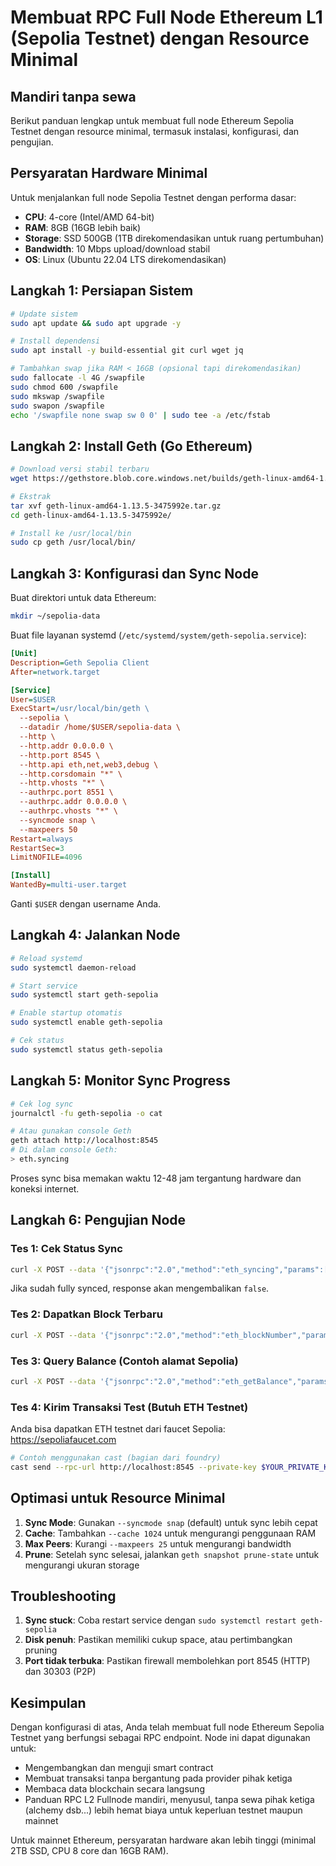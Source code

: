 # Membuat RPC Full Node Ethereum L1 (Sepolia Testnet) dengan Resource Minimal
## Mandiri tanpa sewa

Berikut panduan lengkap untuk membuat full node Ethereum Sepolia Testnet dengan resource minimal, termasuk instalasi, konfigurasi, dan pengujian.

## Persyaratan Hardware Minimal

Untuk menjalankan full node Sepolia Testnet dengan performa dasar:
- **CPU**: 4-core (Intel/AMD 64-bit)
- **RAM**: 8GB (16GB lebih baik)
- **Storage**: SSD 500GB (1TB direkomendasikan untuk ruang pertumbuhan)
- **Bandwidth**: 10 Mbps upload/download stabil
- **OS**: Linux (Ubuntu 22.04 LTS direkomendasikan)

## Langkah 1: Persiapan Sistem

```bash
# Update sistem
sudo apt update && sudo apt upgrade -y

# Install dependensi
sudo apt install -y build-essential git curl wget jq

# Tambahkan swap jika RAM < 16GB (opsional tapi direkomendasikan)
sudo fallocate -l 4G /swapfile
sudo chmod 600 /swapfile
sudo mkswap /swapfile
sudo swapon /swapfile
echo '/swapfile none swap sw 0 0' | sudo tee -a /etc/fstab
```

## Langkah 2: Install Geth (Go Ethereum)

```bash
# Download versi stabil terbaru
wget https://gethstore.blob.core.windows.net/builds/geth-linux-amd64-1.13.5-3475992e.tar.gz

# Ekstrak
tar xvf geth-linux-amd64-1.13.5-3475992e.tar.gz
cd geth-linux-amd64-1.13.5-3475992e/

# Install ke /usr/local/bin
sudo cp geth /usr/local/bin/
```

## Langkah 3: Konfigurasi dan Sync Node

Buat direktori untuk data Ethereum:

```bash
mkdir ~/sepolia-data
```

Buat file layanan systemd (`/etc/systemd/system/geth-sepolia.service`):

```ini
[Unit]
Description=Geth Sepolia Client
After=network.target

[Service]
User=$USER
ExecStart=/usr/local/bin/geth \
  --sepolia \
  --datadir /home/$USER/sepolia-data \
  --http \
  --http.addr 0.0.0.0 \
  --http.port 8545 \
  --http.api eth,net,web3,debug \
  --http.corsdomain "*" \
  --http.vhosts "*" \
  --authrpc.port 8551 \
  --authrpc.addr 0.0.0.0 \
  --authrpc.vhosts "*" \
  --syncmode snap \
  --maxpeers 50
Restart=always
RestartSec=3
LimitNOFILE=4096

[Install]
WantedBy=multi-user.target
```

Ganti `$USER` dengan username Anda.

## Langkah 4: Jalankan Node

```bash
# Reload systemd
sudo systemctl daemon-reload

# Start service
sudo systemctl start geth-sepolia

# Enable startup otomatis
sudo systemctl enable geth-sepolia

# Cek status
sudo systemctl status geth-sepolia
```

## Langkah 5: Monitor Sync Progress

```bash
# Cek log sync
journalctl -fu geth-sepolia -o cat

# Atau gunakan console Geth
geth attach http://localhost:8545
# Di dalam console Geth:
> eth.syncing
```

Proses sync bisa memakan waktu 12-48 jam tergantung hardware dan koneksi internet.

## Langkah 6: Pengujian Node

### Tes 1: Cek Status Sync

```bash
curl -X POST --data '{"jsonrpc":"2.0","method":"eth_syncing","params":[],"id":1}' http://localhost:8545
```

Jika sudah fully synced, response akan mengembalikan `false`.

### Tes 2: Dapatkan Block Terbaru

```bash
curl -X POST --data '{"jsonrpc":"2.0","method":"eth_blockNumber","params":[],"id":1}' http://localhost:8545
```

### Tes 3: Query Balance (Contoh alamat Sepolia)

```bash
curl -X POST --data '{"jsonrpc":"2.0","method":"eth_getBalance","params":["0x6B2b4D2d1FdD2145aD5D5aC0aB5A8b5a5E5a5E5a","latest"],"id":1}' http://localhost:8545
```

### Tes 4: Kirim Transaksi Test (Butuh ETH Testnet)

Anda bisa dapatkan ETH testnet dari faucet Sepolia: https://sepoliafaucet.com

```bash
# Contoh menggunakan cast (bagian dari foundry)
cast send --rpc-url http://localhost:8545 --private-key $YOUR_PRIVATE_KEY 0x6B2b4D2d1FdD2145aD5D5aC0aB5A8b5a5E5a5E5a "0x"
```

## Optimasi untuk Resource Minimal

1. **Sync Mode**: Gunakan `--syncmode snap` (default) untuk sync lebih cepat
2. **Cache**: Tambahkan `--cache 1024` untuk mengurangi penggunaan RAM
3. **Max Peers**: Kurangi `--maxpeers 25` untuk mengurangi bandwidth
4. **Prune**: Setelah sync selesai, jalankan `geth snapshot prune-state` untuk mengurangi ukuran storage

## Troubleshooting

1. **Sync stuck**: Coba restart service dengan `sudo systemctl restart geth-sepolia`
2. **Disk penuh**: Pastikan memiliki cukup space, atau pertimbangkan pruning
3. **Port tidak terbuka**: Pastikan firewall membolehkan port 8545 (HTTP) dan 30303 (P2P)

## Kesimpulan

Dengan konfigurasi di atas, Anda telah membuat full node Ethereum Sepolia Testnet yang berfungsi sebagai RPC endpoint. Node ini dapat digunakan untuk:
- Mengembangkan dan menguji smart contract
- Membuat transaksi tanpa bergantung pada provider pihak ketiga
- Membaca data blockchain secara langsung
- Panduan RPC L2 Fullnode mandiri, menyusul, tanpa sewa pihak ketiga (alchemy dsb...) lebih hemat biaya untuk keperluan testnet maupun mainnet

Untuk mainnet Ethereum, persyaratan hardware akan lebih tinggi (minimal 2TB SSD, CPU 8 core dan 16GB RAM).
